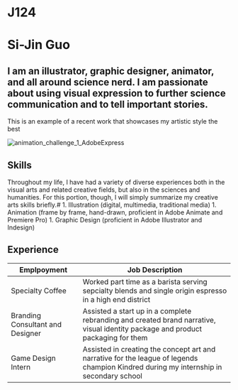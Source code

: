 # J124
<h1>Si-Jin Guo</h1>
<h2>I am an illustrator, graphic designer, animator, and all around science nerd. I am passionate about using visual expression to further science communication and to tell important stories.</h2>
This is an example of a recent work that showcases my artistic style the best

![animation_challenge_1_AdobeExpress](https://github.com/mintyfresh8188/J124/assets/140226921/1218f8d9-d995-4aff-9f6b-7a69dabe6ebc)

<h2> Skills </h2>
Throughout my life, I have had a variety of diverse experiences both in the visual arts and related creative fields, but also in the sciences and humanities. For this portion, though, I will simply summarize my creative arts skills briefly.#
1. Illustration (digital, multimedia, traditional media)
1. Animation (frame by frame, hand-drawn, proficient in Adobe Animate and Premiere Pro)
1. Graphic Design (proficient in Adobe Illustrator and Indesign)

<h2> Experience </h2>

| Emplpoyment   | Job Description |
| ----------- | ----------- |
| Specialty Coffee | Worked part time as a barista serving sepcialty blends and single origin espresso in a high end district |
| Branding Consultant and Designer  | Assisted a start up in a complete rebranding and created brand narrative, visual identity package and product packaging for them |
| Game Design Intern  | Assisted in creating the concept art and narrative for the league of legends champion Kindred during my internship in secondary school |
